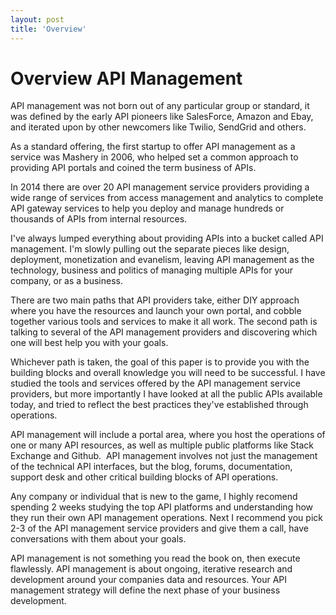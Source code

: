 ```yaml
---
layout: post
title: 'Overview'
---
```

<h1>Overview API Management</h1>
<p>API management was not born out of any particular group or standard, it was defined by the early API pioneers like SalesForce, Amazon and Ebay, and iterated upon by other newcomers like Twilio, SendGrid and others. &nbsp;</p>
<p>As a standard offering, the first startup to offer API management as a service was Mashery in 2006, who helped set a common approach to providing API portals and coined the term business of APIs.</p>
<p>In 2014 there are over 20 API management service providers providing a wide range of services from access management and analytics to complete API gateway services to help you deploy and manage hundreds or thousands of APIs from internal resources.</p>
<p>I've always lumped everything about providing APIs into a bucket called API management. I'm slowly pulling out the separate pieces like design, deployment, monetization and evanelism, leaving API management as the technology, business and politics of managing multiple APIs for your company, or as a business.</p>
<p>There are two main paths that API providers take, either DIY approach where you have the resources and launch your own portal, and cobble together various tools and services to make it all work. The second path is talking to several of the API management providers and discovering which one will best help you with your goals.</p>
<p>Whichever path is taken, the goal of this paper is to provide you with the building blocks and overall knowledge you will need to be successful. I have studied the tools and services offered by the API management service providers, but more importantly I have looked at all the public APIs available today, and tried to reflect the best practices they've established through operations.</p>
<p>API management will include a portal area, where you host the operations of one or many API resources, as well as multiple public platforms like Stack Exchange and Github. &nbsp;API management involves not just the management of the technical API interfaces, but the blog, forums, documentation, support desk and other critical building blocks of API operations.</p>
<p>Any company or individual that is new to the game, I highly recomend spending 2 weeks studying the top API platforms and understanding how they run their own API management operations. Next I recommend you pick 2-3 of the API management service providers and give them a call, have conversations with them about your goals. &nbsp;</p>
<p>API management is not something you read the book on, then execute flawlessly. API management is about ongoing, iterative research and development around your companies data and resources. Your API management strategy will define the next phase of your business development.</p>